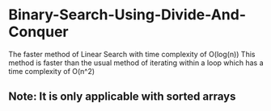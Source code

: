 # Binary-Search-Using-Divide-And-Conquer
The faster method of Linear Search with time complexity of O(log(n)) 
This method is faster than the usual method of iterating within a loop which has a time complexity of O(n^2)
## Note: It is only applicable with sorted arrays

